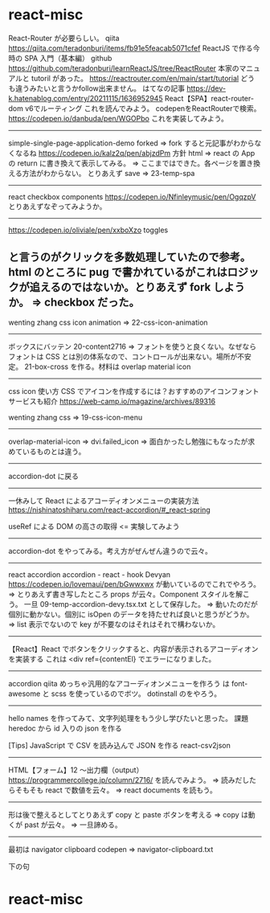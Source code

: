 # react-misc

React-Router が必要らしい。
qiita https://qiita.com/teradonburi/items/fb91e5feacab5071cfef
ReactJS で作る今時の SPA 入門（基本編）
github
https://github.com/teradonburi/learnReactJS/tree/ReactRouter
本家のマニュアルと tutoril があった。
https://reactrouter.com/en/main/start/tutorial
どうも違うみたいと言うかfollow出来ません。
はてなの記事
https://dev-k.hatenablog.com/entry/20211115/1636952945
React【SPA】react-router-dom v6でルーティング
これを読んでみよう。
codepenをReactRouterで検索。
https://codepen.io/danbuda/pen/WGOPbo
これを実装してみよう。

---

simple-single-page-application-demo
forked => fork すると元記事がわからなくなるね
https://codepen.io/kalz2q/pen/abjzdPm
方針 html => react の App の return に書き換えて表示してみる。
=> ここまではできた。各ページを置き換える方法がわからない。
とりあえず save => 23-temp-spa

---

react checkbox components
https://codepen.io/Nfinleymusic/pen/OgqzpV
とりあえずなぞってみようか。

---

https://codepen.io/oliviale/pen/xxboXzo toggles

## と言うのがクリックを多数処理していたので参考。html のところに pug で書かれているがこれはロジックが追えるのではないか。とりあえず fork しようか。 => checkbox だった。

wenting zhang css icon animation
=> 22-css-icon-animation

---

ボックスにバッテン
20-content2716 => フォントを使うと良くない。なぜならフォントは CSS とは別の体系なので、コントロールが出来ない。場所が不安定。
21-box-cross を作る。材料は overlap material icon

---

css icon 使い方
CSS でアイコンを作成するには？おすすめのアイコンフォントサービスも紹介
https://web-camp.io/magazine/archives/89316

wenting zhang css
=> 19-css-icon-menu

---

overlap-material-icon => dvi.failed_icon
=> 面白かったし勉強にもなったが求めているものとは違う。

---

accordion-dot
に戻る

---

一休みして
React によるアコーディオンメニューの実装方法
https://nishinatoshiharu.com/react-accordion/#_react-spring

useRef による DOM の高さの取得 <= 実験してみよう

---

accordion-dot
をやってみる。考え方がぜんぜん違うので云々。

---

react accordion
accordion - react - hook
Devyan
https://codepen.io/lovemaui/pen/bGwwxwx
が動いているのでこれでやろう。
=> とりあえず書き写したところ props が云々。Component スタイルを解こう。
一旦 09-temp-accordion-devy.tsx.txt として保存した。
=> 動いたのだが個別に動かない。個別に isOpen のデータを持たせれば良いと思うがどうか。
=> list 表示でないので key が不要なのはそれはそれで構わないか。

---

【React】React でボタンをクリックすると、内容が表示されるアコーディオンを実装する
これは <div ref={contentEl}
でエラーになりました。

---

accordion
qiita めっちゃ汎用的なアコーディオンメニューを作ろう
は font-awesome と scss を使っているのでボツ。
dotinstall のをやろう。

---

hello names を作ってみて、文字列処理をもう少し学びたいと思った。
課題 heredoc から id 入りの json を作る

[Tips] JavaScript で CSV を読み込んで JSON を作る
react-csv2json

---

HTML【フォーム】12 ～出力欄（output）
https://programmercollege.jp/column/2716/
を読んでみよう。
=> 読みだしたらそもそも react で数値を云々。
=> react documents を読もう。

---

形は後で整えるとしてとりあえず copy と paste ボタンを考える
=> copy は動くが past が云々。
=> 一旦諦める。

---

最初は
navigator clipboard codepen
=> navigator-clipboard.txt

下の句

# react-misc
